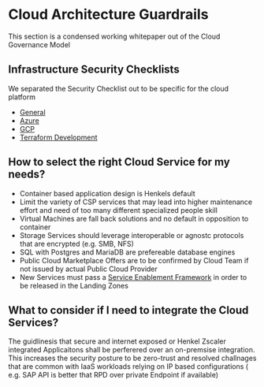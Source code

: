 # Cloud Architecture Guardrails

This section is a condensed working whitepaper out of the Cloud Governance Model

## Infrastructure Security Checklists

We separated the Security Checklist out to be specific for the cloud platform

- [General](../security/security.md)
- [Azure](../security/infrastructure/azure.md)
- [GCP](../security/infrastructure/gcp.md)
- [Terraform Development](../howto/getting-started-terraform.md)

## How to select the right Cloud Service for my needs?

- Container based application design is Henkels default
- Limit the variety of CSP services that may lead into higher maintenance effort and need of too many different specialized people skill
- Virtual Machines are fall back solutions and no default in opposition to container
- Storage Services should leverage interoperable or agnostc protocols that are encrypted (e.g. SMB, NFS)
- SQL with Postgres and MariaDB are prefereable database engines
- Public Cloud Marketplace Offers are to be confirmed by Cloud Team if not issued by actual Public Cloud Provider
- New Services must pass a [Service Enablement Framework](./azure/sef/introduction.md) in order to be released in the Landing Zones

## What to consider if I need to integrate the Cloud Services?

The guidlinesis that secure and internet exposed or Henkel Zscaler integrated Applicaitons shall be perferered over an on-premsise integration. This increases the security posture to be zero-trust and resolved challnages that are common with IaaS workloads relying on IP based configurations ( e.g. SAP API is better that RPD over private Endpoint if available)